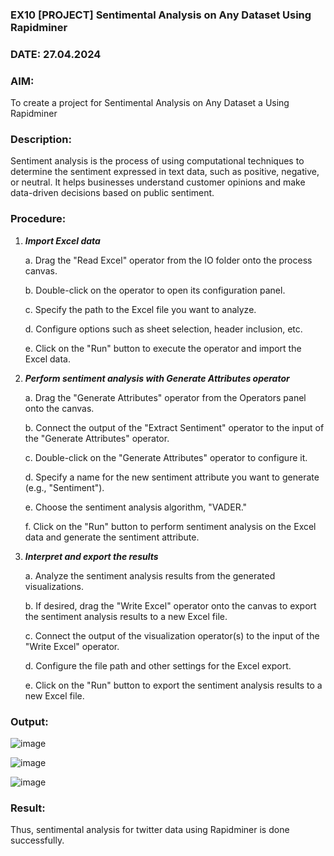 ### EX10 [PROJECT] Sentimental Analysis on Any Dataset Using Rapidminer
### DATE: 27.04.2024
### AIM: 
To create a project for Sentimental Analysis on Any Dataset a Using Rapidminer
### Description: 
Sentiment analysis is the process of using computational techniques to determine the sentiment expressed in text data, such as positive, negative, or neutral. It helps businesses understand customer opinions and make data-driven decisions based on public sentiment.

### Procedure:
1) ***Import Excel data***
    <p>a. Drag the "Read Excel" operator from the IO folder onto the process canvas.
    <p>b. Double-click on the operator to open its configuration panel.
    <p>c. Specify the path to the Excel file you want to analyze.
    <p>d. Configure options such as sheet selection, header inclusion, etc.
    <p>e. Click on the "Run" button to execute the operator and import the Excel data.
2) ***Perform sentiment analysis with Generate Attributes operator***
    <p>a. Drag the "Generate Attributes" operator from the Operators panel onto the canvas.
    <p>b. Connect the output of the "Extract Sentiment" operator to the input of the "Generate Attributes" operator.
    <p>c. Double-click on the "Generate Attributes" operator to configure it.
    <p>d. Specify a name for the new sentiment attribute you want to generate (e.g., "Sentiment").
    <p>e. Choose the sentiment analysis algorithm, "VADER."
    <p>f. Click on the "Run" button to perform sentiment analysis on the Excel data and generate the sentiment attribute.
3) ***Interpret and export the results***
    <p>a. Analyze the sentiment analysis results from the generated visualizations.
    <p>b. If desired, drag the "Write Excel" operator onto the canvas to export the sentiment analysis results to a new Excel file.
    <p>c. Connect the output of the visualization operator(s) to the input of the "Write Excel" operator.
    <p>d. Configure the file path and other settings for the Excel export.
    <p>e. Click on the "Run" button to export the sentiment analysis results to a new Excel file.

### Output:
![image](https://github.com/SarankumarJ/WDM_EXP10/assets/94778101/a87be8b3-d954-42be-a46c-4d4e6951e7b7)

![image](https://github.com/SarankumarJ/WDM_EXP10/assets/94778101/6c110755-6098-44ab-9920-bb9163d8cb28)

![image](https://github.com/SarankumarJ/WDM_EXP10/assets/94778101/150173c6-f94a-42da-85d2-4c27b7e9c3d3)


### Result:
Thus, sentimental analysis for twitter data using Rapidminer is done successfully.
